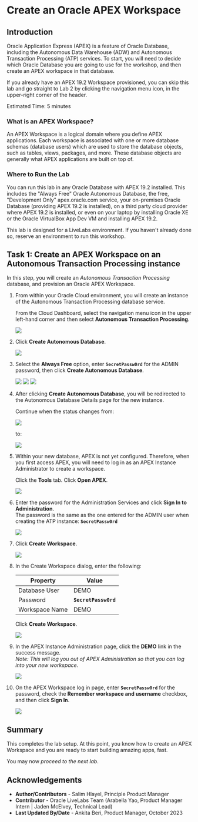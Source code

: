 # Create an Oracle APEX Workspace

## Introduction

Oracle Application Express (APEX) is a feature of Oracle Database, including the Autonomous Data Warehouse (ADW) and Autonomous Transaction Processing (ATP) services. To start, you will need to decide which Oracle Database you are going to use for the workshop, and then create an APEX workspace in that database.

If you already have an APEX 19.2 Workspace provisioned, you can skip this lab and go straight to Lab 2 by clicking the navigation menu icon, in the upper-right corner of the header.

Estimated Time: 5 minutes

### What is an APEX Workspace?
An APEX Workspace is a logical domain where you define APEX applications. Each workspace is associated with one or more database schemas (database users) which are used to store the database objects, such as tables, views, packages, and more. These database objects are generally what APEX applications are built on top of.

### Where to Run the Lab
You can run this lab in any Oracle Database with APEX 19.2 installed. This includes the "Always Free" Oracle Autonomous Database, the free, "Development Only" apex.oracle.com service, your on-premises Oracle Database (providing APEX 19.2 is installed), on a third party cloud provider where APEX 19.2 is installed, or even on your laptop by installing Oracle XE or the Oracle VirtualBox App Dev VM and installing APEX 19.2.

This lab is designed for a LiveLabs environment. If you haven't already done so, reserve an environment to run this workshop.

## Task 1: Create an APEX Workspace on an Autonomous Transaction Processing instance

In this step, you will create an *Autonomous Transaction Processing* database, and provision an Oracle APEX Workspace.

1. From within your Oracle Cloud environment, you will create an instance of the Autonomous Transaction Processing database service.

    From the Cloud Dashboard, select the navigation menu icon in the upper left-hand corner and then select **Autonomous Transaction Processing**.

    ![](https://oracle-livelabs.github.io/common/images/console/database-atp.png " ")

2. Click **Create Autonomous Database**.

    ![](images/click-create-autonomous-database.png " ")

3. Select the **Always Free** option, enter **```SecretPassw0rd```** for the ADMIN password, then click **Create Autonomous Database**.

    ![](images/atp-settings-1.png " ")
    ![](images/atp-settings-2.png " ")
    ![](images/atp-settings-3.png " ")

4. After clicking **Create Autonomous Database**, you will be redirected to the Autonomous Database Details page for the new instance.

    Continue when the status changes from:

    ![](images/status-provisioning.png " ")

    to:

    ![](images/status-available.png " ")

5. Within your new database, APEX is not yet configured. Therefore, when you first access APEX, you will need to log in as an APEX Instance Administrator to create a workspace.

    Click the **Tools** tab.
    Click **Open APEX**.

    ![](images/click-apex.png " ")

6. Enter the password for the Administration Services and click **Sign In to Administration**.     
    The password is the same as the one entered for the ADMIN user when creating the ATP instance: **```SecretPassw0rd```**

    ![](images/log-in-as-admin.png " ")

7. Click **Create Workspace**.

    ![](images/welcome-create-workspace.png " ")

8. In the Create Workspace dialog, enter the following:

    | Property | Value |
    | --- | --- |
    | Database User | DEMO |
    | Password | **`SecretPassw0rd`** |
    | Workspace Name | DEMO |

    Click **Create Workspace**.

    ![](images/create-workspace.png " ")

9. In the APEX Instance Administration page, click the **DEMO** link in the success message.         
    *Note: This will log you out of APEX Administration so that you can log into your new workspace.*

    ![](images/log-out-from-admin.png " ")

10. On the APEX Workspace log in page, enter **``SecretPassw0rd``** for the password, check the **Remember workspace and username** checkbox, and then click **Sign In**.

    ![](images/log-in-to-workspace.png " ")


## **Summary**

This completes the lab setup. At this point, you know how to create an APEX Workspace and you are ready to start building amazing apps, fast.

You may now *proceed to the next lab*.

## **Acknowledgements**

 - **Author/Contributors** -  Salim Hlayel, Principle Product Manager
 - **Contributor** - Oracle LiveLabs Team (Arabella Yao, Product Manager Intern | Jaden McElvey, Technical Lead)
 - **Last Updated By/Date** - Ankita Beri, Product Manager, October 2023
